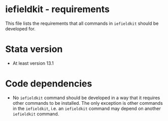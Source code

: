 # iefieldkit - requirements

This file lists the requirements that all commands in `iefieldkit` should be developed for.

# Stata version
* At least version 13.1

# Code dependencies
* No `iefieldkit` command should be developed in a way that it requires other commands to be installed. The only exception is other commands in the `iefieldkit`, i.e. an `iefieldkit` command may depend on another `iefieldkit` command.
